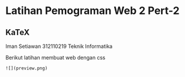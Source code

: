 # Latihan Pemograman Web 2 Pert-2



## KaTeX

Iman Setiawan
312110219
Teknik Informatika

Berikut latihan membuat web dengan css
```
![](preview.png)
```

